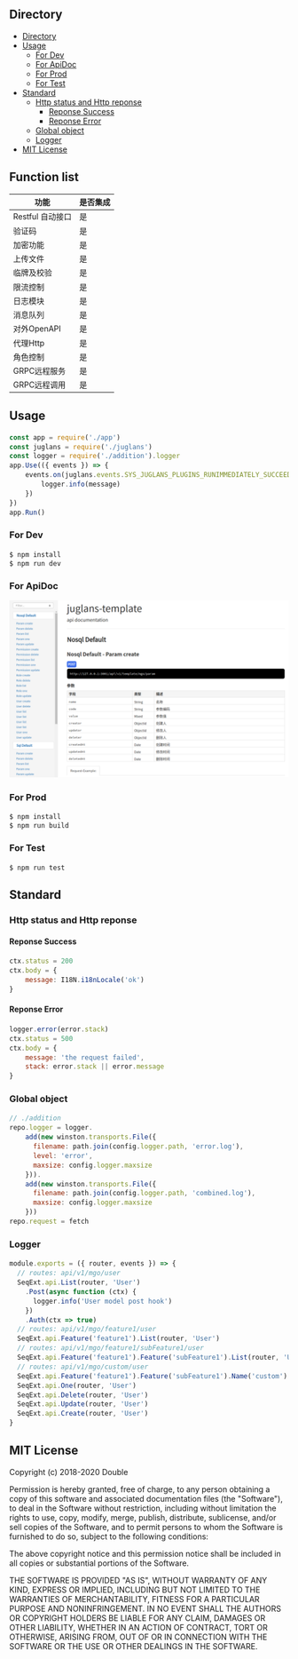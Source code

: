 ## Directory
<!-- TOC -->

- [Directory](#directory)
- [Usage](#usage)
    - [For Dev](#for-dev)
    - [For ApiDoc](#for-apidoc)
    - [For Prod](#for-prod)
    - [For Test](#for-test)
- [Standard](#standard)
    - [Http status and Http reponse](#http-status-and-http-reponse)
        - [Reponse Success](#reponse-success)
        - [Reponse Error](#reponse-error)
    - [Global object](#global-object)
    - [Logger](#logger)
- [MIT License](#mit-license)

<!-- /TOC -->

## Function list
| 功能 | 是否集成 |
| ------ | ------ |
| Restful 自动接口 | 是 |
| 验证码 | 是 |
| 加密功能 | 是 |
| 上传文件 | 是 |
| 临牌及校验 | 是 |
| 限流控制 | 是 |
| 日志模块 | 是 |
| 消息队列 | 是 |
| 对外OpenAPI | 是 |
| 代理Http | 是 |
| 角色控制 | 是 |
| GRPC远程服务 | 是 |
| GRPC远程调用 | 是 |

## Usage
```javascript
const app = require('./app')
const juglans = require('./juglans')
const logger = require('./addition').logger
app.Use(({ events }) => {
    events.on(juglans.events.SYS_JUGLANS_PLUGINS_RUNIMMEDIATELY_SUCCEED, function (message) {
        logger.info(message)
    })
})
app.Run()
```

### For Dev
```shell
$ npm install
$ npm run dev
```

### For ApiDoc
![Juglans flash](./assets/apidoc.png)

### For Prod
```shell
$ npm install
$ npm run build
```

### For Test
```shell
$ npm run test
```

##  Standard
### Http status and Http reponse
#### Reponse Success
```javascript
ctx.status = 200
ctx.body = {
    message: I18N.i18nLocale('ok')
}
```

#### Reponse Error
```javascript
logger.error(error.stack)
ctx.status = 500
ctx.body = {
    message: 'the request failed',
    stack: error.stack || error.message
}
```

### Global object
```javascript
// ./addition
repo.logger = logger.
    add(new winston.transports.File({
      filename: path.join(config.logger.path, 'error.log'),
      level: 'error',
      maxsize: config.logger.maxsize
    })).
    add(new winston.transports.File({
      filename: path.join(config.logger.path, 'combined.log'),
      maxsize: config.logger.maxsize
    }))
repo.request = fetch
```

### Logger
```javascript
module.exports = ({ router, events }) => {
  // routes: api/v1/mgo/user
  SeqExt.api.List(router, 'User')
    .Post(async function (ctx) {
      logger.info('User model post hook')
    })
    .Auth(ctx => true)
  // routes: api/v1/mgo/feature1/user
  SeqExt.api.Feature('feature1').List(router, 'User')
  // routes: api/v1/mgo/feature1/subFeature1/user
  SeqExt.api.Feature('feature1').Feature('subFeature1').List(router, 'User')
  // routes: api/v1/mgo/custom/user
  SeqExt.api.Feature('feature1').Feature('subFeature1').Name('custom').List(router, 'User')
  SeqExt.api.One(router, 'User')
  SeqExt.api.Delete(router, 'User')
  SeqExt.api.Update(router, 'User')
  SeqExt.api.Create(router, 'User')
}
```

## MIT License

Copyright (c) 2018-2020 Double

Permission is hereby granted, free of charge, to any person obtaining a copy
of this software and associated documentation files (the "Software"), to deal
in the Software without restriction, including without limitation the rights
to use, copy, modify, merge, publish, distribute, sublicense, and/or sell
copies of the Software, and to permit persons to whom the Software is
furnished to do so, subject to the following conditions:

The above copyright notice and this permission notice shall be included in all
copies or substantial portions of the Software.

THE SOFTWARE IS PROVIDED "AS IS", WITHOUT WARRANTY OF ANY KIND, EXPRESS OR
IMPLIED, INCLUDING BUT NOT LIMITED TO THE WARRANTIES OF MERCHANTABILITY,
FITNESS FOR A PARTICULAR PURPOSE AND NONINFRINGEMENT. IN NO EVENT SHALL THE
AUTHORS OR COPYRIGHT HOLDERS BE LIABLE FOR ANY CLAIM, DAMAGES OR OTHER
LIABILITY, WHETHER IN AN ACTION OF CONTRACT, TORT OR OTHERWISE, ARISING FROM,
OUT OF OR IN CONNECTION WITH THE SOFTWARE OR THE USE OR OTHER DEALINGS IN THE
SOFTWARE.
